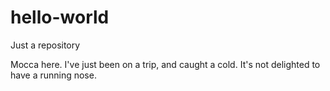 # hello-world
Just a repository

Mocca here. I've just been on a trip, and caught a cold. It's not delighted to have a running nose.
